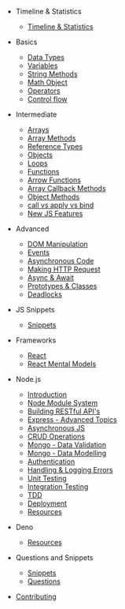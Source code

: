 - Timeline & Statistics

  - [Timeline & Statistics](timeline/index.md)

- Basics

  - [Data Types](data_types/data_types.md)
  - [Variables](variables/variables.md)
  - [String Methods](strings/string_methods.md)
  - [Math Object](math_object/math_object.md)
  - [Operators](operators/operators.md)
  - [Control flow](control_flow/control_flow.md)

- Intermediate

  - [Arrays](arrays/arrays.md)
  - [Array Methods](arrays/array_methods.md)
  - [Reference Types](reference_types/reference.md)
  - [Objects](object/objects.md)
  - [Loops](loops/loops.md)
  - [Functions](functions/functions.md)
  - [Arrow Functions](functions/arrow_functions.md)
  - [Array Callback Methods](arrays/array_callback_methods.md)
  - [Object Methods](object/object_methods.md)
  - [call vs apply vs bind](new_js_features/call_apply_bind.md)
  - [New JS Features](new_js_features/new_js_features.md)

- Advanced

  - [DOM Manipulation](dom/dom.md)
  - [Events](events/events.md)
  - [Asynchronous Code](async/async.md)
  - [Making HTTP Request](async/http.md)
  - [Async & Await](async/async_await.md)
  - [Prototypes & Classes](async/oops.md)
  - [Deadlocks](extra/index.md)

- JS Snippets

  - [Snippets](snippets/index.md)

- Frameworks

  - [React](frameworks/react.md)
  - [React Mental Models](frameworks/react-mm.md)

- Node.js

  - [Introduction](node/intro.md)
  - [Node Module System](node/nms.md)
  - [Building RESTful API's](node/express.md)
  - [Express - Advanced Topics](node/express-adv.md)
  - [Asynchronous JS](node/async-js.md)
  - [CRUD Operations](node/crud.md)
  - [Mongo - Data Validation](node/mongo-dv.md)
  - [Mongo - Data Modelling](node/mongo-dm.md)
  - [Authentication](node/auth.md)
  - [Handling & Logging Errors](node/errors.md)
  - [Unit Testing](node/unit.md)
  - [Integration Testing](node/integration-test.md)
  - [TDD](node/tdd.md)
  - [Deployment](node/deploy.md)
  - [Resources](node/res.md)

- Deno

  - [Resources](deno/res.md)

- Questions and Snippets

  - [Snippets](qa/snippets.md)
  - [Questions](qa/questions.md)

- [Contributing](contribution/index.md)
